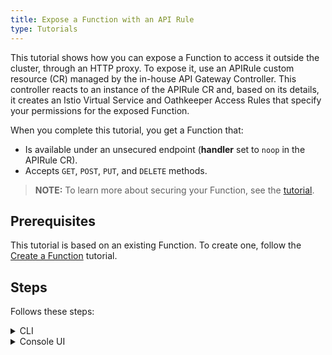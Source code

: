 ```yaml
---
title: Expose a Function with an API Rule
type: Tutorials
---
```


This tutorial shows how you can expose a Function to access it outside the cluster, through an HTTP proxy. To expose it, use an APIRule custom resource (CR) managed by the in-house API Gateway Controller. This controller reacts to an instance of the APIRule CR and, based on its details, it creates an Istio Virtual Service and Oathkeeper Access Rules that specify your permissions for the exposed Function.

When you complete this tutorial, you get a Function that:

- Is available under an unsecured endpoint (**handler** set to `noop` in the APIRule CR).
- Accepts `GET`, `POST`, `PUT`, and `DELETE` methods.

>**NOTE:** To learn more about securing your Function, see the [tutorial](/components/api-gateway#tutorials-expose-and-secure-a-service-deploy-expose-and-secure-the-sample-resources).

## Prerequisites

This tutorial is based on an existing Function. To create one, follow the [Create a Function](#tutorials-create-a-function) tutorial.

## Steps

Follows these steps:

<div tabs name="steps" group="expose-function">
  <details>
  <summary label="cli">
  CLI
  </summary>

1. Export these variables:

    ```bash
    export DOMAIN={DOMAIN_NAME}
    export NAME={FUNCTION_NAME}
    export NAMESPACE={FUNCTION_NAMESPACE}
    ```

    >**NOTE:** Function takes the name from the Function CR name. The APIRule CR can have a different name but for the purpose of this tutorial, all related resources share a common name defined under the **NAME** variable.

2. Create an APIRule CR for your Function. It is exposed on port `80` that is the default port of the [Service Placeholder](#architecture-architecture).

    ```yaml
    cat <<EOF | kubectl apply -f -
    apiVersion: gateway.kyma-project.io/v1alpha1
    kind: APIRule
    metadata:
      name: $NAME
      namespace: $NAMESPACE
    spec:
      gateway: kyma-gateway.kyma-system.svc.cluster.local
      rules:
      - path: /.*
        accessStrategies:
        - config: {}
          handler: noop
        methods:
        - GET
        - POST
        - PUT
        - DELETE
      service:
        host: $NAME.$DOMAIN
        name: $NAME
        port: 80
    EOF
    ```

3. Check if the API Rule was created successfully and has the `OK` status:

    ```bash
    kubectl get apirules $NAME -n $NAMESPACE -o=jsonpath='{.status.APIRuleStatus.code}'
    ```

4. Access the Function's external address:

    ```bash
    curl https://$NAME.$DOMAIN
    ```
   
   >**NOTE:** If you are using Minikube, make sure that you've added the endpoint to the Minikube IP entry in the `/etc/hosts` file. 

    </details>
    <details>
    <summary label="console-ui">
    Console UI
    </summary>

    1. Select a Namespace from the drop-down list in the top navigation panel. Make sure the Namespace includes the Function that you want to expose through an API Rule.
    
    2. Go to the **Functions** view in the left navigation panel and select the Function you want to expose.
    
    3. Switch to the **Configuration** tab and select **Expose Function** in the **API Rules** section. A pop-up box with the form will appear on the screen.
    
    4. In the **General settings** section:
    
        - Enter the API Rule's **Name** matching the Function's name.
    
        >**NOTE:** The APIRule CR can have a different name than the Function, but it is recommended that all related resources share a common name.
    
        - Enter **Hostname** to indicate the host on which you want to expose your Function.
    
    5. In the **Access strategies** section, leave the default settings with `GET`, `POST`, `PUT`, `PATCH`, `DELETE`, and `HEAD` methods and the `noop` handler selected.
    
    6. Select **Create** to confirm changes. The pop-up box with the form will close.
    
    7. Check if you can access the Function by selecting the HTTPS link under the **Host** column for the newly created API Rule.
       >**NOTE:** If you are using Minikube, make sure that you've added the endpoint to the Minikube IP entry in /etc/hosts file.
    </details>
</div>
